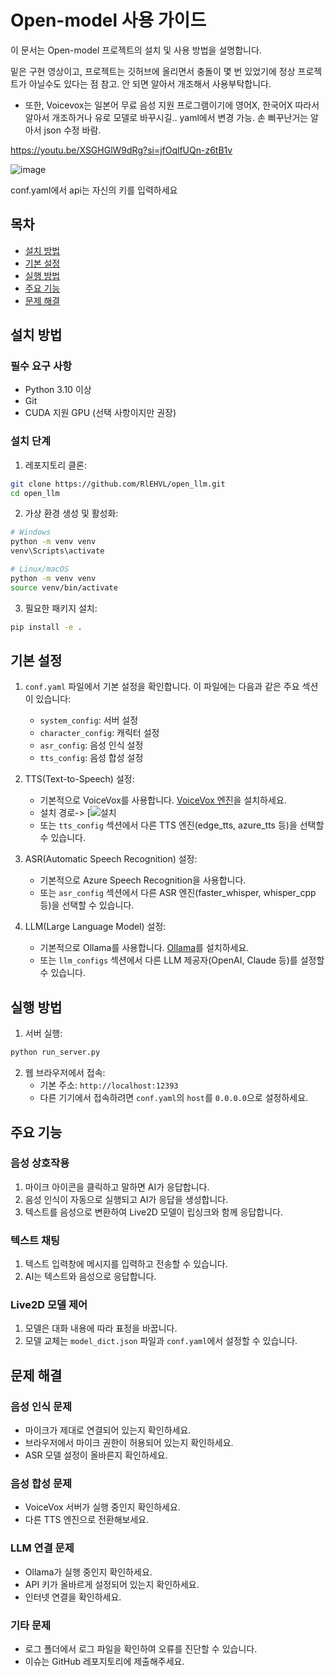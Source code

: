 # Open-model 사용 가이드

이 문서는 Open-model 프로젝트의 설치 및 사용 방법을 설명합니다.

밑은 구현 영상이고, 프로젝트는 깃허브에 올리면서 충돌이 몇 번 있었기에 정상 프로젝트가 아닐수도 있다는 점 참고.
안 되면 알아서 개조해서 사용부탁합니다.

- 또한, Voicevox는 일본어 무료 음성 지원 프로그램이기에 영어X, 한국어X 따라서 알아서 개조하거나 유로 모델로 바꾸시길.. yaml에서 변경 가능. 손 삐꾸난거는 알아서 json 수정 바람.

https://youtu.be/XSGHGlW9dRg?si=jfOqlfUQn-z6tB1v

![image](https://github.com/user-attachments/assets/667d392c-d2e4-417c-9a75-26aed1b3be95)


conf.yaml에서 api는 자신의 키를 입력하세요


## 목차
- [설치 방법](#설치-방법)
- [기본 설정](#기본-설정)
- [실행 방법](#실행-방법)
- [주요 기능](#주요-기능)
- [문제 해결](#문제-해결)

## 설치 방법

### 필수 요구 사항
- Python 3.10 이상
- Git
- CUDA 지원 GPU (선택 사항이지만 권장)

### 설치 단계

1. 레포지토리 클론:
```bash
git clone https://github.com/RlEHVL/open_llm.git
cd open_llm
```

2. 가상 환경 생성 및 활성화:
```bash
# Windows
python -m venv venv
venv\Scripts\activate

# Linux/macOS
python -m venv venv
source venv/bin/activate
```

3. 필요한 패키지 설치:
```bash
pip install -e .
```

## 기본 설정

1. `conf.yaml` 파일에서 기본 설정을 확인합니다. 이 파일에는 다음과 같은 주요 섹션이 있습니다:
   - `system_config`: 서버 설정
   - `character_config`: 캐릭터 설정
   - `asr_config`: 음성 인식 설정
   - `tts_config`: 음성 합성 설정

2. TTS(Text-to-Speech) 설정:
   - 기본적으로 VoiceVox를 사용합니다. [VoiceVox 엔진](https://github.com/VOICEVOX/voicevox_engine)을 설치하세요.
   - 설치 경로-> [![설치](https://voicevox.hiroshiba.jp/)
   - 또는 `tts_config` 섹션에서 다른 TTS 엔진(edge_tts, azure_tts 등)을 선택할 수 있습니다.

3. ASR(Automatic Speech Recognition) 설정:
   - 기본적으로 Azure Speech Recognition을 사용합니다.
   - 또는 `asr_config` 섹션에서 다른 ASR 엔진(faster_whisper, whisper_cpp 등)을 선택할 수 있습니다.

4. LLM(Large Language Model) 설정:
   - 기본적으로 Ollama를 사용합니다. [Ollama](https://ollama.ai/)를 설치하세요.
   - 또는 `llm_configs` 섹션에서 다른 LLM 제공자(OpenAI, Claude 등)를 설정할 수 있습니다.

## 실행 방법

1. 서버 실행:
```bash
python run_server.py
```

2. 웹 브라우저에서 접속:
   - 기본 주소: `http://localhost:12393`
   - 다른 기기에서 접속하려면 `conf.yaml`의 `host`를 `0.0.0.0`으로 설정하세요.

## 주요 기능

### 음성 상호작용
1. 마이크 아이콘을 클릭하고 말하면 AI가 응답합니다.
2. 음성 인식이 자동으로 실행되고 AI가 응답을 생성합니다.
3. 텍스트를 음성으로 변환하여 Live2D 모델이 립싱크와 함께 응답합니다.

### 텍스트 채팅
1. 텍스트 입력창에 메시지를 입력하고 전송할 수 있습니다.
2. AI는 텍스트와 음성으로 응답합니다.

### Live2D 모델 제어
1. 모델은 대화 내용에 따라 표정을 바꿉니다.
2. 모델 교체는 `model_dict.json` 파일과 `conf.yaml`에서 설정할 수 있습니다.

## 문제 해결

### 음성 인식 문제
- 마이크가 제대로 연결되어 있는지 확인하세요.
- 브라우저에서 마이크 권한이 허용되어 있는지 확인하세요.
- ASR 모델 설정이 올바른지 확인하세요.

### 음성 합성 문제
- VoiceVox 서버가 실행 중인지 확인하세요.
- 다른 TTS 엔진으로 전환해보세요.

### LLM 연결 문제
- Ollama가 실행 중인지 확인하세요.
- API 키가 올바르게 설정되어 있는지 확인하세요.
- 인터넷 연결을 확인하세요.

### 기타 문제
- 로그 폴더에서 로그 파일을 확인하여 오류를 진단할 수 있습니다.
- 이슈는 GitHub 레포지토리에 제출해주세요. 
